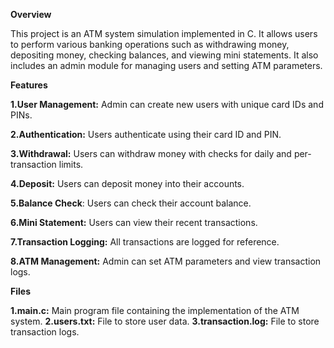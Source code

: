 **Overview**

This project is an ATM system simulation implemented in C. It allows users to perform various banking operations such as withdrawing money, depositing money, checking balances, and viewing mini statements. It also includes an admin module for managing users and setting ATM parameters.

**Features**

**1.User Management:** Admin can create new users with unique card IDs and PINs.

**2.Authentication:** Users authenticate using their card ID and PIN.

**3.Withdrawal:** Users can withdraw money with checks for daily and per-transaction limits.

**4.Deposit:** Users can deposit money into their accounts.

**5.Balance Check**: Users can check their account balance.

**6.Mini Statement:** Users can view their recent transactions.

**7.Transaction Logging:** All transactions are logged for reference.

**8.ATM Management:** Admin can set ATM parameters and view transaction logs.

**Files**

**1.main.c:** Main program file containing the implementation of the ATM system.
**2.users.txt:** File to store user data.
**3.transaction.log:** File to store transaction logs.
